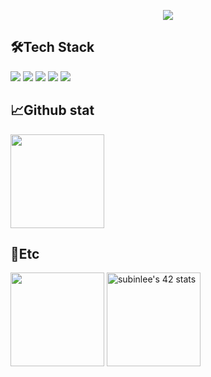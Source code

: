<p align="center">
<img src="https://capsule-render.vercel.app/api?type=transparent&color=auto&height=200&section=header&text=subillie's%20Github%20Profile&fontSize=50&fontColor=ffffff"
</p>
  
## 🛠️Tech Stack

<p align="left">
<img src="https://img.shields.io/badge/Python-3776AB?style=badge&logo=python&logoColor=white">
<img src="https://img.shields.io/badge/C-A8B9CC?style=badge&logo=c&logoColor=white">
<img src="https://img.shields.io/badge/cplusplus-00599C?style=badge&logo=cplusplus&logoColor=white">
<img src="https://img.shields.io/badge/Markdown-000000?style=badge&logo=markdown&logoColor=white">
<img src="https://img.shields.io/badge/unity-FFFFFF?style=badge&logo=unity&logoColor=white">
</p>

## 📈Github stat

<p align="left">
<img height="150em" src="https://github-readme-stats.vercel.app/api?username=subillie&show_icons=true&theme=dracula&count_private=true">
</p>

## 📌Etc

<p align="left">
<img height="150em" src="http://mazassumnida.wtf/api/v2/generate_badge?boj=abyo">
<a href="https://github.com/JaeSeoKim/badge42"><img height="150em" src="https://badge42.vercel.app/api/v2/clifygkwl001608mgx4lj9rui/stats?cursusId=21&coalitionId=85" alt="subinlee's 42 stats" /></a>

